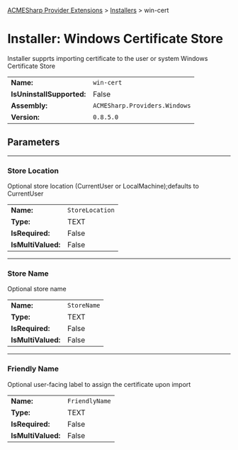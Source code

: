 ﻿[ACMESharp Provider Extensions](../) > [Installers](./) > win-cert

# Installer: Windows Certificate Store

Installer supprts importing certificate to the user or system Windows Certificate Store

| | |
|-|-|
| **Name:** | `win-cert`
| **IsUninstallSupported:** | False
| **Assembly:** | `ACMESharp.Providers.Windows`
| **Version:** | `0.8.5.0`

## Parameters
---
### Store Location

Optional store location (CurrentUser or LocalMachine);defaults to CurrentUser

| | |
|-|-|
| **Name:**          | `StoreLocation`
| **Type:**          | TEXT
| **IsRequired:**    | False
| **IsMultiValued:** | False

---
### Store Name

Optional store name

| | |
|-|-|
| **Name:**          | `StoreName`
| **Type:**          | TEXT
| **IsRequired:**    | False
| **IsMultiValued:** | False

---
### Friendly Name

Optional user-facing label to assign the certificate upon import

| | |
|-|-|
| **Name:**          | `FriendlyName`
| **Type:**          | TEXT
| **IsRequired:**    | False
| **IsMultiValued:** | False

